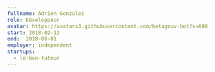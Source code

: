 ```yaml
---
fullname: Adrien Gonzalez
role: Développeur
avatar: https://avatars3.githubusercontent.com/betagouv-bot?s=600
start: 2018-02-12 
end:  2018-06-01
employer: independent
startups: 
  - le-bon-tuteur
---
```

